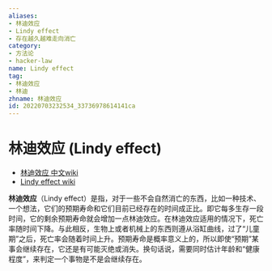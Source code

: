```yaml
---
aliases:
- 林迪效应
- Lindy effect
- 存在越久越难走向消亡
category:
- 方法论
- hacker-law
name: Lindy effect
tag:
- 林迪效应
- 林迪
zhname: 林迪效应
id: 20220703232534_33736978614141ca
---
```


# 林迪效应 (Lindy effect)

* [林迪效应 中文wiki](https://zh.wikipedia.org/zh-hans/%E6%9E%97%E8%BF%AA%E6%95%88%E5%BA%94)
* [Lindy effect wiki](https://en.wikipedia.org/wiki/Lindy_effect)

**林迪效应**（Lindy effect）是指，对于一些不会自然消亡的东西，比如一种技术、一个想法，它们的预期寿命和它们目前已经存在的时间成正比。即它每多生存一段时间，它的剩余预期寿命就会增加一点林迪效应。在林迪效应适用的情况下，死亡率随时间下降。与此相反，生物上或者机械上的东西则遵从浴缸曲线，过了“儿童期”之后，死亡率会随着时间上升。预期寿命是概率意义上的，所以即使“预期”某事会继续存在，它还是有可能灭绝或消失。换句话说，需要同时估计年龄和“健康程度”，来判定一个事物是不是会继续存在。


